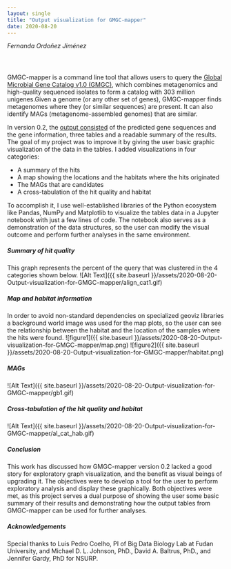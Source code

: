 ```yaml
---
layout: single
title: "Output visualization for GMGC-mapper"
date: 2020-08-20
---
```


<style>
div.caption {
    font-size: small;
    color: #333333;
    padding-bottom:1em;
    padding-left:1em;
    padding-right:1em;
    padding-top:0em;
}
</style>

_Fernanda Ordoñez Jiménez_

<div style="padding: 1em" markdown="1">

</div>

GMGC-mapper is a command line tool that allows users to query the [Global Microbial Gene Catalog v1.0 (GMGC)](http://gmgc.embl.de), which combines metagenomics and high-quality sequenced isolates to form a catalog with 303 million unigenes.Given a genome (or any other set of genes), GMGC-mapper finds metagenomes where they (or similar sequences) are present. It can also identify MAGs (metagenome-assembled genomes) that are similar. 

In version 0.2, the [output consisted](https://gmgc-mapper.readthedocs.io/en/latest/output/) of the predicted gene sequences and the gene information, three tables and a readable summary of the results. The goal of my project was to improve it by giving the user basic graphic visualization of the data in the tables. I added visualizations in four categories:
  - A summary of the hits 
  - A map showing the locations and the habitats where the hits originated
  - The MAGs that are candidates
  - A cross-tabulation of the hit quality and habitat

To accomplish it, I use well-established libraries of the Python ecosystem like Pandas, NumPy and Matplotlib to visualize the tables data in a Jupyter notebook with just a few lines of code. The notebook also serves as a demonstration of the data structures, so the user can modify the visual outcome and perform further analyses in the same environment. 

##### Summary of hit quality
This graph represents the percent of the query that was clustered in the 4 categories shown below.
![Alt Text]({{ site.baseurl }}/assets/2020-08-20-Output-visualization-for-GMGC-mapper/align_cat1.gif)

##### Map and habitat information
In order to avoid non-standard dependencies on specialized geoviz libraries a background world image was used for the map plots, so the user can see the relationship between the habitat and the location of the samples where the hits were found.
![figure1]({{ site.baseurl }}/assets/2020-08-20-Output-visualization-for-GMGC-mapper/map.png)
![figure2]({{ site.baseurl }}/assets/2020-08-20-Output-visualization-for-GMGC-mapper/habitat.png)

##### MAGs
![Alt Text]({{ site.baseurl }}/assets/2020-08-20-Output-visualization-for-GMGC-mapper/gb1.gif)

##### Cross-tabulation of the hit quality and habitat
![Alt Text]({{ site.baseurl }}/assets/2020-08-20-Output-visualization-for-GMGC-mapper/al_cat_hab.gif)

##### Conclusion
This work has discussed how GMGC-mapper version 0.2 lacked a good story for exploratory graph visualization, and the benefit as visual beings of upgrading it. The objectives were to develop a tool for the user to perform exploratory analysis and display these graphically. Both objectives were met, as this project serves a dual purpose of showing the user some basic summary of their results and demonstrating how the output tables from GMGC-mapper can be used for further analyses. 

##### Acknowledgements 
Special thanks to Luis Pedro Coelho, PI of Big Data Biology Lab at Fudan University, and Michael D. L. Johnson, PhD., David A. Baltrus, PhD., and Jennifer Gardy, PhD for NSURP.

